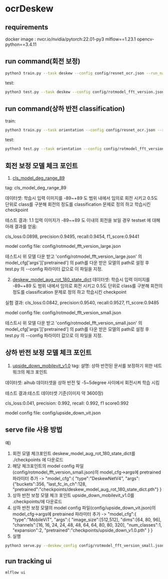 # ocrDeskew

## requirements
docker image : nvcr.io/nvidia/pytorch:22.01-py3
mlflow==1.23.1
opencv-python==3.4.11


## run command(회전 보정)
```bash
python3 train.py --task deskew --config config/resnet_ocr.json --run_name {RUN_NAME_YOU_WANT}
```
test:
```bash
python3 test.py --task deskew --config config/rotmodel_fft_version.json --run_name {RUN_NAME_YOU_WANT}
```

## run command(상하 반전 classification)
train:
```bash
python3 train.py --task orientation --config config/resnet_ocr.json --run_name {RUN_NAME_YOU_WANT}
```
test:
```bash
python3 test.py --task orientation --config config/rotmodel_fft_version.json --run_name {RUN_NAME_YOU_WANT}
```


## 회전 보정 모델 체크 포인트
1. [cls_model_deg_range_89](https://drive.google.com/file/d/1P_fj-hDsW4TJkUCo-jKMVQEPrTPsy7M0/view?usp=sharing)

tag: cls_model_deg_range_89

데이터셋: 학습시 입력 이미지를 -89~+89 도 범위 내에서 임의로 회전 시키고 0.5도 단위로 class를 구분해 회전의 정도를 classification 
문제로 정의 하고 학습시킨 checkpoint

테스트 결과:
1.1 입력 이미지가 -89~+89 도 이내의 회전을 보일 경우 testset 에 대해 아래 결과를 얻음:

cls_loss:0.0898, precision:0.9495, recall:0.9454, f1_score:0.9441

model config file: config/rotmodel_fft_version_large.json

테스트시 위 모델 다운 받고 'config/rotmodel_fft_version_large.json' 의 model_cfg['args']['pretrained'] 의 path를 다운 받은 모델의 
path로 설정 후 test.py 의 --config 파라미터 값으로 이 파일을 지정.


2. [deskew_model_aug_rot_180_state_dict](https://drive.google.com/file/d/1tXntxFk5KXfYfQS70FsCcGnsqkwfgXhF/view?usp=sharing)
데이터셋: 학습시 입력 이미지를 -89~+89 도 범위 내에서 임의로 회전 시키고 0.5도 단위로 class를 구분해 회전의 정도를 classification 
문제로 정의 하고 학습시킨 checkpoint

실험 결과:
cls_loss:0.0842, precision:0.9540, recall:0.9527, f1_score:0.9485

model config file: config/rotmodel_fft_version_small.json

테스트시 위 모델 다운 받고 'config/rotmodel_fft_version_small.json' 의 model_cfg['args']['pretrained'] 의 path를 다운 받은 모델의 
path로 설정 후 test.py 의 --config 파라미터 값으로 이 파일을 지정.


## 상하 반전 보정 모델 체크 포인트
1. [upside_down_mobilevit_v1.0](https://drive.google.com/file/d/1ecFc8iMWZl4H3a4NTsLeKKvng6a8jubK/view?usp=sharing)
tag:
설명: 상하 반전된 문서를 보정하기 위한 네트워크의 체크 포인트

데이터셋: aihub 데이터셋을 상하 반전 및 -5~5degree 사이에서 회전시켜 학습 시킴

테스트 결과:테스트 데이터셋 기준(이미지 약 3600장)

cls_loss:0.041, precision: 0.992, recall: 0.992, f1 score0.992

model config file: config/upside_down_vit.json


## serve file 사용 방법
예)
1. 회전 모델 체크포인트 deskew_model_aug_rot_180_state_dict를  ./checkpoints 에 다운로드
2. 해당 체크포인트의 model config 파일(config/rotmodel_fft_version_small.json)의 model_cfg->args에 pretrained 파라미터 추가
  -> "model_cfg":{
        "type":"DeskewNetV4",
        "args":{"buckets":356, "last_fc_in_ch":128, "pretrained":"checkpoints/deskew_model_aug_rot_180_state_dict.pth"}
    }
3. 상하 반전 보정 모델 체크 포인트 upside_down_mobilevit_v1.0를 .checkpoints/에 다운로드
4. 상하 반전 보정 모델의 model config 파일(config/upside_down_vit.json)의  model_cfg->args에 pretrained 파라미터 추가
  ->  "model_cfg":{
        "type":"MobileViT",
        "args":{
            "image_size":[512,512],
            "dims":[64, 80, 96],
            "channels":[16, 16, 24, 24, 48, 48, 64, 64, 80, 80, 320],
            "num_classes":1,
            "expansion":2,
            "pretrained":"checkpoints/upside_down_v1.0.pth"
        }
    }
5. 실행
```bash
python3 serve.py --deskew_config config/rotmodel_fft_version_small.json --orientation_config config/upside_down_vit.json --run_name your_run_name
```

## run tracking ui
```bash
mlflow ui
```